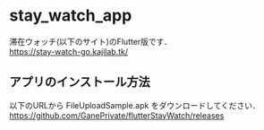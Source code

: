 # stay_watch_app
滞在ウォッチ(以下のサイト)のFlutter版です．  
https://stay-watch-go.kajilab.tk/

## アプリのインストール方法
以下のURLから FileUploadSample.apk をダウンロードしてください．  
https://github.com/GanePrivate/flutterStayWatch/releases